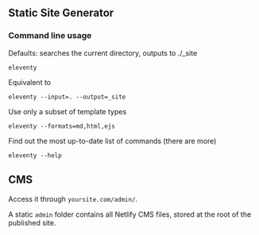## Static Site Generator

### Command line usage

Defaults: searches the current directory, outputs to ./_site

```
eleventy
```
 
Equivalent to

```
eleventy --input=. --output=_site
```

Use only a subset of template types

```
eleventy --formats=md,html,ejs
```

Find out the most up-to-date list of commands (there are more)

```
eleventy --help
```

## CMS

Access it through `yoursite.com/admin/`.

A static `admin` folder contains all Netlify CMS files, stored at the root of the published site.